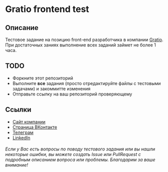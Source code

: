 # Gratio frontend test

## Описание
Тестовое задание на позицию front-end разработчика в компании [Gratio](https://gratio.tech/).
При достаточных заниях выполнение всех заданий займет не более 1 часа.

## TODO

 * Форкните этот репозиторий
 * Выполните **все** задания (просто отредактируйте файлы с тестовыми задачами) и закоммитте изменения
 * Отправьте ссылку на ваш репозиторий проверяющему

## Ссылки

 * [Сайт компании](https://gratio.tech/)
 * [Страница ВКонтакте](https://vk.com/gratio.tech)
 * [Телеграм](https://t.me/gratiotech)
 * [LinkedIn](https://ru.linkedin.com/company/gratio)

###### Если у Вас есть вопросы по поводу тестового задания или вы нашли некоторые ошибки, вы можете создать *Issue* или *PullRequest* с подробным описанием вопроса или проблемы. Благодарим за ваше внимание!

